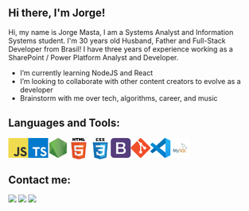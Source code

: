 <!-- <h1 align="center">Hi 👋, I'm Jorge Masta</h1>
<h3 align="center">I'm 30 years old Husband, Father and Full-Stack Developer from Brasil/h3> -->

## Hi there, I'm Jorge!
Hi, my name is Jorge Masta, I am a Systems Analyst and Information Systems student. I'm 30 years old Husband, Father and Full-Stack Developer from Brasil!
I have three years of experience working as a SharePoint / Power Platform Analyst and Developer.




- I’m currently learning NodeJS and React
- I’m looking to collaborate with other content creators to evolve as a developer
- Brainstorm with me over tech, algorithms, career, and music

## Languages and Tools:

<div>
  <img align="left" height="40" src="https://raw.githubusercontent.com/github/explore/80688e429a7d4ef2fca1e82350fe8e3517d3494d/topics/javascript/javascript.png" alt="Javascript"/>
  <img align="left" height="40" src="https://raw.githubusercontent.com/github/explore/80688e429a7d4ef2fca1e82350fe8e3517d3494d/topics/typescript/typescript.png" alt="Typescript"/>
  <img align="left" height="40" src="https://raw.githubusercontent.com/github/explore/80688e429a7d4ef2fca1e82350fe8e3517d3494d/topics/nodejs/nodejs.png" alt="Nodejs"/>
  <img align="left" height="43" src="https://raw.githubusercontent.com/github/explore/80688e429a7d4ef2fca1e82350fe8e3517d3494d/topics/html/html.png" alt="HTML5"/>
  <img align="left" height="43" src="https://raw.githubusercontent.com/github/explore/80688e429a7d4ef2fca1e82350fe8e3517d3494d/topics/css/css.png" alt="CSS"/>
  <img align="left" height="40" src="https://raw.githubusercontent.com/github/explore/80688e429a7d4ef2fca1e82350fe8e3517d3494d/topics/bootstrap/bootstrap.png" alt="Bootstrap"/>
  <img align="left" height="40" src="https://raw.githubusercontent.com/devicons/devicon/master/icons/git/git-original.svg" alt="git">
  <img align="left" height="40" src="https://raw.githubusercontent.com/github/explore/80688e429a7d4ef2fca1e82350fe8e3517d3494d/topics/visual-studio-code/visual-studio-code.png">
  <img  height="40" src="https://raw.githubusercontent.com/github/explore/80688e429a7d4ef2fca1e82350fe8e3517d3494d/topics/mysql/mysql.png" alt="MySQL"/>
  
</div>

## Contact me:

<a href="mailto:jorgeilya@gmail.com" alt="Gmail">
<img src="https://img.shields.io/badge/-Gmail-FF0000?style=flat-square&labelColor=FF0000&logo=gmail&logoColor=white&link=mailto:jorgeilya@gmail.com"/></a>
<a href="https://www.linkedin.com/in/jorgeilyamasta" alt="Linkedin">
<img src="https://img.shields.io/badge/-Linkedin-0e76a8?style=flat-square&logo=Linkedin&logoColor=white&link=https://www.linkedin.com/in/jorgeilyamasta" /></a>
<a href="#" alt="WhatsApp">
<img src="https://img.shields.io/badge/-WhatsApp-25d366?style=flat-square&labelColor=25d366&logo=whatsapp&logoColor=white&link=https://api.whatsapp.com/send?phone=5511952179759"/></a>

